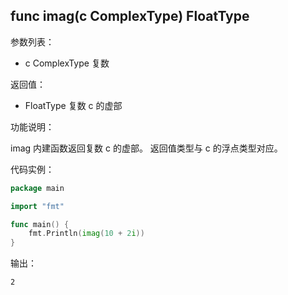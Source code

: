## func imag(c ComplexType) FloatType

参数列表：

- c ComplexType 复数

返回值：

- FloatType 复数 c 的虚部

功能说明：

imag 内建函数返回复数 c 的虚部。 返回值类型与 c 的浮点类型对应。

代码实例：

```go
package main

import "fmt"

func main() {
	fmt.Println(imag(10 + 2i))
}
```

输出：

~~~
2
~~~